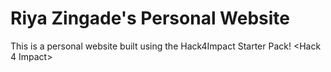 # Riya Zingade's Personal Website
This is a personal website built using the Hack4Impact Starter Pack!
<Hack 4 Impact>

